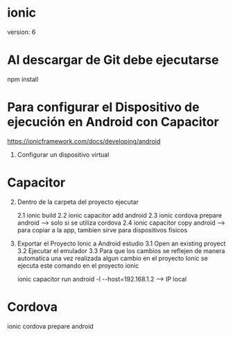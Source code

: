 # ionic
version: 6

# Al descargar de Git debe ejecutarse
npm install

# Para configurar el Dispositivo de ejecución en Android con Capacitor
https://ionicframework.com/docs/developing/android
1. Configurar un dispositivo virtual

# Capacitor
2. Dentro de la carpeta del proyecto ejecutar

    2.1 ionic build
    2.2 ionic capacitor add android
    2.3 ionic cordova prepare android --> solo si se utiliza cordova
    2.4 ionic capacitor copy android --> para copiar a la app, tambien sirve
    para dispositivos fisicos
3. Exportar el Proyecto Ionic a Android estudio
    3.1 Open an existing proyect
    3.2 Ejecutar el emulador
    3.3 Para que los cambios se reflejen de manera automatica una vez realizada
    algun cambio en el proyecto Ionic se ejecuta este comando en el 
    proyecto ionic

    ionic capacitor run android -l --host=192.168.1.2  --> IP local

# Cordova

ionic cordova prepare android